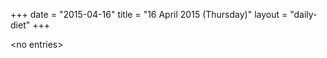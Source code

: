 +++
date = "2015-04-16"
title = "16 April 2015 (Thursday)"
layout = "daily-diet"
+++


\<no entries\>

